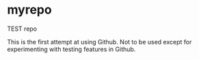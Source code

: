 # myrepo
TEST repo

This is the first attempt at using Github.
Not to be used except for experimenting with testing features in Github.
